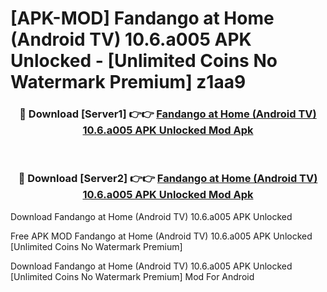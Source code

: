 # [APK-MOD] Fandango at Home (Android TV) 10.6.a005 APK Unlocked - [Unlimited Coins No Watermark Premium] z1aa9



<div align="center">
<h3>🔴 Download [Server1] 👉👉 <a href="https://momento.my/?title=Fandango_at_Home_(Android_TV)_10.6.a005_APK_Unlocked">Fandango at Home (Android TV) 10.6.a005 APK Unlocked Mod Apk</a></h3><br>

<h3>🔴 Download [Server2] 👉👉 <a href="https://momento.my/?title=Fandango_at_Home_(Android_TV)_10.6.a005_APK_Unlocked">Fandango at Home (Android TV) 10.6.a005 APK Unlocked Mod Apk</a></h3>
</div>



Download Fandango at Home (Android TV) 10.6.a005 APK Unlocked 

Free APK MOD Fandango at Home (Android TV) 10.6.a005 APK Unlocked [Unlimited Coins No Watermark Premium]

Download Fandango at Home (Android TV) 10.6.a005 APK Unlocked [Unlimited Coins No Watermark Premium] Mod For Android
